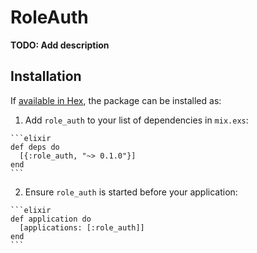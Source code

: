 # RoleAuth

**TODO: Add description**

## Installation

If [available in Hex](https://hex.pm/docs/publish), the package can be installed as:

  1. Add `role_auth` to your list of dependencies in `mix.exs`:

    ```elixir
    def deps do
      [{:role_auth, "~> 0.1.0"}]
    end
    ```

  2. Ensure `role_auth` is started before your application:

    ```elixir
    def application do
      [applications: [:role_auth]]
    end
    ```

